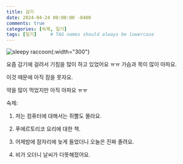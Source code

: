 ```yaml
---
title: 감기 
date: 2024-04-24 00:00:00 -0400
comments: true
categories: [숙제, 일기]
tags: [일기]     # TAG names should always be lowercase
---
```


![sleepy raccoon](https://encrypted-tbn0.gstatic.com/images?q=tbn:ANd9GcTbrCbSZpHa1KHrhmslhG5auzmIcicfMxCXyHa6ROKKTA&s){:width="300"}

요즘 감기에 걸려서 기침을 많이 하고 있었어요 ㅠㅠ 가슴과 목이 많이 아파요.

이것 때문에 아직 잠을 못자요. 

약을 많이 먹었지만 아직 아파요 ㅠㅠ 

숙제:

1. 저는 컴퓨터에 대해서는 쥐뿔도 몰라요.

2. 푸에르토리코 요리에 대한 책.

3. 어제밤에 잠자리에 늦게 들었더니 오늘은 진짜 졸려요.

4. 비가 오더니 날씨가 다뜻해젔어요.